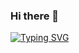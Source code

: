 ### Hi there 👋
[![Typing SVG](https://readme-typing-svg.demolab.com?font=Fira+Code&pause=1000&color=C0C0C0&random=false&width=435&lines=Hello+World%2C++I'm+Master)](https://git.io/typing-svg)
<!--
**Master340/Master340** is a ✨ _special_ ✨ repository because its `README.md` (this file) appears on your GitHub profile.

Here are some ideas to get you started:

- 🔭 I’m currently working on ...
- 🌱 I’m currently learning ...
- 👯 I’m looking to collaborate on ...
- 🤔 I’m looking for help with ...
- 💬 Ask me about ...
- 📫 How to reach me: ...
- 😄 Pronouns: ...
- ⚡ Fun fact: ...
-->
